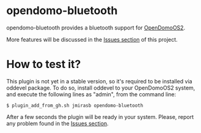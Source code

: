 opendomo-bluetooth
===============

opendomo-bluetooth provides a bluetooth support for [OpenDomoOS2](http://es.opendomo.org).

More features will be discussed in the [Issues section](https://github.com/jmirasb/opendomo-bluetooth/issues) of this project.

How to test it?
===============

This plugin is not yet in a stable version, so it's required to be installed via oddevel package. To do so, install oddevel to your OpenDomoOS2 system, and execute the following lines as "admin", from the command line:

    $ plugin_add_from_gh.sh jmirasb opendomo-bluetooth 
    
After a few seconds the plugin will be ready in your system. Please, report any problem found in the [Issues section](https://github.com/jmirasb/opendomo-bluetooth/issues).
